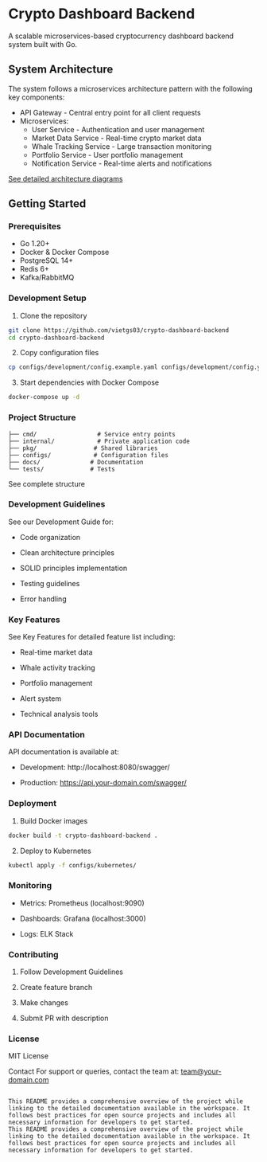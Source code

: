 # Crypto Dashboard Backend

A scalable microservices-based cryptocurrency dashboard backend system built with Go.

## System Architecture

The system follows a microservices architecture pattern with the following key components:

- API Gateway - Central entry point for all client requests
- Microservices:
  - User Service - Authentication and user management 
  - Market Data Service - Real-time crypto market data
  - Whale Tracking Service - Large transaction monitoring
  - Portfolio Service - User portfolio management
  - Notification Service - Real-time alerts and notifications

[See detailed architecture diagrams](docs/architecture/diagrams/architecture.md)

## Getting Started

### Prerequisites

- Go 1.20+
- Docker & Docker Compose 
- PostgreSQL 14+
- Redis 6+
- Kafka/RabbitMQ

### Development Setup

1. Clone the repository
```bash
git clone https://github.com/vietgs03/crypto-dashboard-backend
cd crypto-dashboard-backend
```

2. Copy configuration files

```bash
cp configs/development/config.example.yaml configs/development/config.yaml
```

3. Start dependencies with Docker Compose

```bash
docker-compose up -d
```


### Project Structure

```
├── cmd/                 # Service entry points
├── internal/            # Private application code
├── pkg/                # Shared libraries
├── configs/            # Configuration files
├── docs/              # Documentation
└── tests/             # Tests
```
See complete structure

### Development Guidelines

See our Development Guide for:

- Code organization

- Clean architecture principles

- SOLID principles implementation

- Testing guidelines

- Error handling

### Key Features

See Key Features for detailed feature list including:

- Real-time market data

- Whale activity tracking

- Portfolio management

- Alert system

- Technical analysis tools

### API Documentation

API documentation is available at:

- Development: http://localhost:8080/swagger/

- Production: https://api.your-domain.com/swagger/


### Deployment

1. Build Docker images

```bash
docker build -t crypto-dashboard-backend .
```

2. Deploy to Kubernetes

```bash
kubectl apply -f configs/kubernetes/
```

### Monitoring

- Metrics: Prometheus (localhost:9090)

- Dashboards: Grafana (localhost:3000)

- Logs: ELK Stack

### Contributing

1. Follow Development Guidelines

2. Create feature branch

3. Make changes

4. Submit PR with description


### License

MIT License

Contact
For support or queries, contact the team at: team@your-domain.com

```

This README provides a comprehensive overview of the project while linking to the detailed documentation available in the workspace. It follows best practices for open source projects and includes all necessary information for developers to get started.
This README provides a comprehensive overview of the project while linking to the detailed documentation available in the workspace. It follows best practices for open source projects and includes all necessary information for developers to get started.

```